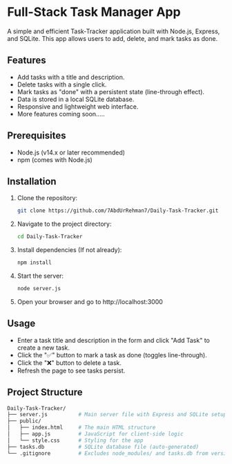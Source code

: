 # Full-Stack Task Manager App

A simple and efficient Task-Tracker application built with Node.js, Express, and SQLite. This app allows users to add, delete, and mark tasks as done.

## Features
- Add tasks with a title and description.
- Delete tasks with a single click.
- Mark tasks as "done" with a persistent state (line-through effect).
- Data is stored in a local SQLite database.
- Responsive and lightweight web interface.
- More features coming soon.....

## Prerequisites
- Node.js (v14.x or later recommended)
- npm (comes with Node.js)

## Installation
1. Clone the repository:
   ```bash
   git clone https://github.com/7AbdUrRehman7/Daily-Task-Tracker.git
2. Navigate to the project directory:
   ```bash
   cd Daily-Task-Tracker
3. Install dependencies (If not already):
   ```bash
   npm install
4. Start the server:
   ```bash
   node server.js
5. Open your browser and go to http://localhost:3000

## Usage
- Enter a task title and description in the form and click "Add Task" to create a new task.
- Click the "✅" button to mark a task as done (toggles line-through).
- Click the "❌" button to delete a task.
- Refresh the page to see tasks persist.

## Project Structure
```graphql
Daily-Task-Tracker/
├── server.js          # Main server file with Express and SQLite setup
├── public/
│   ├── index.html     # The main HTML structure
│   ├── app.js         # JavaScript for client-side logic
│   └── style.css      # Styling for the app
├── tasks.db           # SQLite database file (auto-generated)
└── .gitignore         # Excludes node_modules/ and tasks.db from version control
